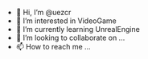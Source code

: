 - 👋 Hi, I’m @uezcr
- 👀 I’m interested in VideoGame
- 🌱 I’m currently learning UnrealEngine
- 💞️ I’m looking to collaborate on ...
- 📫 How to reach me ...

<!---
uezcr/uezcr is a ✨ special ✨ repository because its `README.md` (this file) appears on your GitHub profile.
You can click the Preview link to take a look at your changes.
--->
